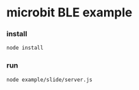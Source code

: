 # microbit BLE example

### install

```sh
node install
```

### run

```sh
node example/slide/server.js
```

